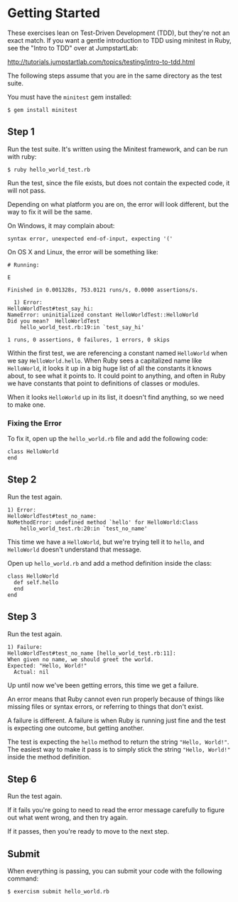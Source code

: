 # Getting Started

These exercises lean on Test-Driven Development (TDD), but they're not an exact match.
If you want a gentle introduction to TDD using minitest in Ruby, see the "Intro to TDD" over at JumpstartLab:

http://tutorials.jumpstartlab.com/topics/testing/intro-to-tdd.html

The following steps assume that you are in the same directory as the test
suite.

You must have the `minitest` gem installed:

    $ gem install minitest

## Step 1

Run the test suite.
It's written using the Minitest framework, and can be run with ruby:

    $ ruby hello_world_test.rb

Run the test, since the file exists, but does not contain the expected code, it will not pass.

Depending on what platform you are on, the error will look different, but the way to fix it will be the same.

On Windows, it may complain about:

    syntax error, unexpected end-of-input, expecting '('

On OS X and Linux, the error will be something like:


    # Running:

    E

    Finished in 0.001328s, 753.0121 runs/s, 0.0000 assertions/s.

      1) Error:
    HelloWorldTest#test_say_hi:
    NameError: uninitialized constant HelloWorldTest::HelloWorld
    Did you mean?  HelloWorldTest
        hello_world_test.rb:19:in `test_say_hi'

    1 runs, 0 assertions, 0 failures, 1 errors, 0 skips


Within the first test, we are referencing a constant named `HelloWorld` when we say `HelloWorld.hello`.
When Ruby sees a capitalized name like `HelloWorld`, it looks it up in a big huge list of all the constants it knows about, to see what it points to.
It could point to anything, and often in Ruby we have constants that point to definitions of classes or modules.

When it looks `HelloWorld` up in its list, it doesn't find anything, so we need to make one.

### Fixing the Error

To fix it, open up the `hello_world.rb` file and add the following code:

    class HelloWorld
    end

## Step 2

Run the test again.

    1) Error:
    HelloWorldTest#test_no_name:
    NoMethodError: undefined method `hello' for HelloWorld:Class
        hello_world_test.rb:20:in `test_no_name'

This time we have a `HelloWorld`, but we're trying tell it to `hello`, and `HelloWorld` doesn't understand that message.

Open up `hello_world.rb` and add a method definition inside the class:

    class HelloWorld
      def self.hello
      end
    end

## Step 3

Run the test again.

    1) Failure:
    HelloWorldTest#test_no_name [hello_world_test.rb:11]:
    When given no name, we should greet the world.
    Expected: "Hello, World!"
      Actual: nil

Up until now we've been getting errors, this time we get a failure.

An error means that Ruby cannot even run properly because of things like missing files or syntax errors, or referring to things that don't exist.

A failure is different.
A failure is when Ruby is running just fine and the test is expecting one outcome, but getting another.

The test is expecting the `hello` method to return the string `"Hello, World!"`.
The easiest way to make it pass is to simply stick the string `"Hello, World!"` inside the method definition.

## Step 6

Run the test again.

If it fails you're going to need to read the error message carefully to figure out what went wrong, and then try again.

If it passes, then you're ready to move to the next step.

## Submit

When everything is passing, you can submit your code with the following command:

    $ exercism submit hello_world.rb
